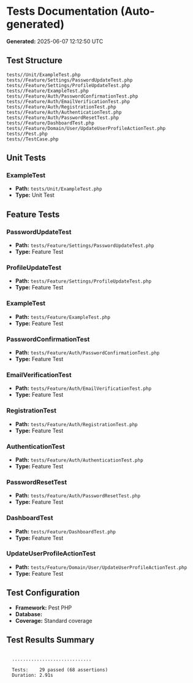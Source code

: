 # Tests Documentation (Auto-generated)

**Generated:** 2025-06-07 12:12:50 UTC

## Test Structure
```
tests//Unit/ExampleTest.php
tests//Feature/Settings/PasswordUpdateTest.php
tests//Feature/Settings/ProfileUpdateTest.php
tests//Feature/ExampleTest.php
tests//Feature/Auth/PasswordConfirmationTest.php
tests//Feature/Auth/EmailVerificationTest.php
tests//Feature/Auth/RegistrationTest.php
tests//Feature/Auth/AuthenticationTest.php
tests//Feature/Auth/PasswordResetTest.php
tests//Feature/DashboardTest.php
tests//Feature/Domain/User/UpdateUserProfileActionTest.php
tests//Pest.php
tests//TestCase.php
```

## Unit Tests

### ExampleTest
- **Path:** `tests/Unit/ExampleTest.php`
- **Type:** Unit Test


## Feature Tests

### PasswordUpdateTest
- **Path:** `tests/Feature/Settings/PasswordUpdateTest.php`
- **Type:** Feature Test

### ProfileUpdateTest
- **Path:** `tests/Feature/Settings/ProfileUpdateTest.php`
- **Type:** Feature Test

### ExampleTest
- **Path:** `tests/Feature/ExampleTest.php`
- **Type:** Feature Test

### PasswordConfirmationTest
- **Path:** `tests/Feature/Auth/PasswordConfirmationTest.php`
- **Type:** Feature Test

### EmailVerificationTest
- **Path:** `tests/Feature/Auth/EmailVerificationTest.php`
- **Type:** Feature Test

### RegistrationTest
- **Path:** `tests/Feature/Auth/RegistrationTest.php`
- **Type:** Feature Test

### AuthenticationTest
- **Path:** `tests/Feature/Auth/AuthenticationTest.php`
- **Type:** Feature Test

### PasswordResetTest
- **Path:** `tests/Feature/Auth/PasswordResetTest.php`
- **Type:** Feature Test

### DashboardTest
- **Path:** `tests/Feature/DashboardTest.php`
- **Type:** Feature Test

### UpdateUserProfileActionTest
- **Path:** `tests/Feature/Domain/User/UpdateUserProfileActionTest.php`
- **Type:** Feature Test


## Test Configuration
- **Framework:** Pest PHP
- **Database:** 
- **Coverage:** Standard coverage

## Test Results Summary
```

  .............................

  Tests:    29 passed (68 assertions)
  Duration: 2.91s
```

